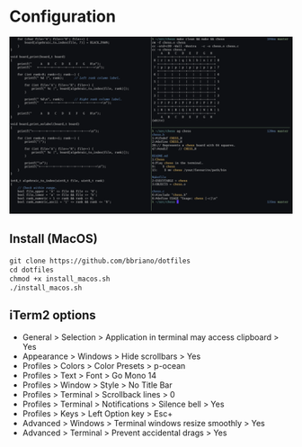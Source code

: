 Configuration
=============

![](img/2021-07-11.png)

Install (MacOS)
---------------

    git clone https://github.com/bbriano/dotfiles
    cd dotfiles
    chmod +x install_macos.sh
    ./install_macos.sh

iTerm2 options
--------------

-   General > Selection > Application in terminal may access clipboard > Yes
-   Appearance > Windows > Hide scrollbars > Yes
-   Profiles > Colors > Color Presets > p-ocean
-   Profiles > Text > Font > Go Mono 14
-   Profiles > Window > Style > No Title Bar
-   Profiles > Terminal > Scrollback lines > 0
-   Profiles > Terminal > Notifications > Silence bell > Yes
-   Profiles > Keys > Left Option key > Esc+
-   Advanced > Windows > Terminal windows resize smoothly > Yes
-   Advanced > Terminal > Prevent accidental drags > Yes
